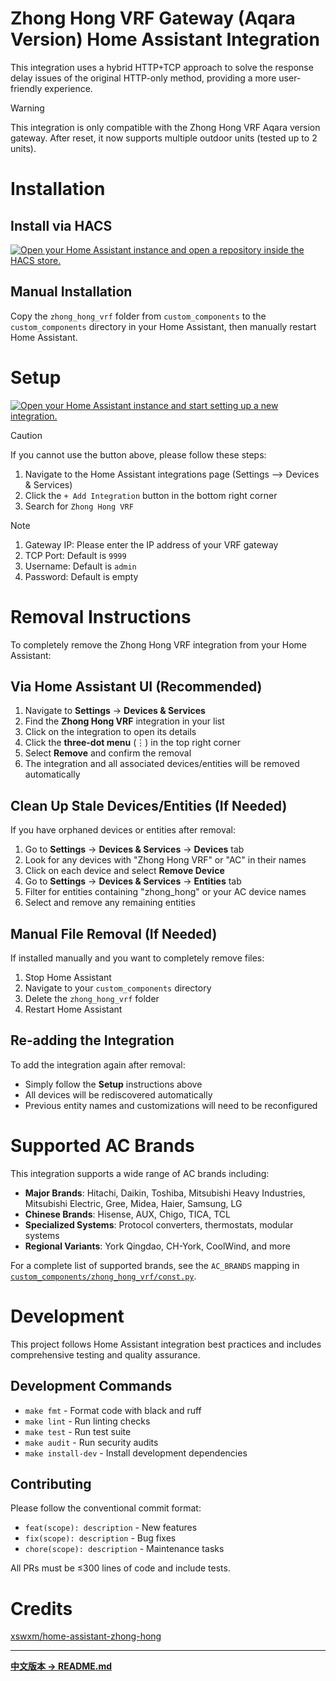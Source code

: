 # Zhong Hong VRF Gateway (Aqara Version) Home Assistant Integration

This integration uses a hybrid HTTP+TCP approach to solve the response delay issues of the original HTTP-only method, providing a more user-friendly experience.

> [!WARNING]
> 
> This integration is only compatible with the Zhong Hong VRF Aqara version gateway. After reset, it now supports multiple outdoor units (tested up to 2 units).

# Installation

## Install via HACS

[![Open your Home Assistant instance and open a repository inside the HACS store.](https://my.home-assistant.io/badges/hacs_repository.svg)](https://my.home-assistant.io/redirect/hacs_repository/?owner=Johnnybyzhang&repository=Zhong_Hong_VRF&category=integration)

## Manual Installation

Copy the `zhong_hong_vrf` folder from `custom_components` to the `custom_components` directory in your Home Assistant, then manually restart Home Assistant.

# Setup

[![Open your Home Assistant instance and start setting up a new integration.](https://my.home-assistant.io/badges/config_flow_start.svg)](https://my.home-assistant.io/redirect/config_flow_start/?domain=zhong_hong_vrf)

> [!CAUTION]
> 
> If you cannot use the button above, please follow these steps:
> 
> 1. Navigate to the Home Assistant integrations page (Settings --> Devices & Services)
> 2. Click the `+ Add Integration` button in the bottom right corner
> 3. Search for `Zhong Hong VRF`

> [!NOTE]
> 
> 1. Gateway IP: Please enter the IP address of your VRF gateway
> 2. TCP Port: Default is `9999`
> 3. Username: Default is `admin`
> 4. Password: Default is empty

# Removal Instructions

To completely remove the Zhong Hong VRF integration from your Home Assistant:

## Via Home Assistant UI (Recommended)

1. Navigate to **Settings** → **Devices & Services**
2. Find the **Zhong Hong VRF** integration in your list
3. Click on the integration to open its details
4. Click the **three-dot menu** (⋮) in the top right corner
5. Select **Remove** and confirm the removal
6. The integration and all associated devices/entities will be removed automatically

## Clean Up Stale Devices/Entities (If Needed)

If you have orphaned devices or entities after removal:

1. Go to **Settings** → **Devices & Services** → **Devices** tab
2. Look for any devices with "Zhong Hong VRF" or "AC" in their names
3. Click on each device and select **Remove Device**
4. Go to **Settings** → **Devices & Services** → **Entities** tab  
5. Filter for entities containing "zhong_hong" or your AC device names
6. Select and remove any remaining entities

## Manual File Removal (If Needed)

If installed manually and you want to completely remove files:

1. Stop Home Assistant
2. Navigate to your `custom_components` directory
3. Delete the `zhong_hong_vrf` folder
4. Restart Home Assistant

## Re-adding the Integration

To add the integration again after removal:
- Simply follow the **Setup** instructions above
- All devices will be rediscovered automatically
- Previous entity names and customizations will need to be reconfigured

# Supported AC Brands

This integration supports a wide range of AC brands including:
- **Major Brands**: Hitachi, Daikin, Toshiba, Mitsubishi Heavy Industries, Mitsubishi Electric, Gree, Midea, Haier, Samsung, LG
- **Chinese Brands**: Hisense, AUX, Chigo, TICA, TCL
- **Specialized Systems**: Protocol converters, thermostats, modular systems
- **Regional Variants**: York Qingdao, CH-York, CoolWind, and more

For a complete list of supported brands, see the `AC_BRANDS` mapping in [`custom_components/zhong_hong_vrf/const.py`](https://github.com/Johnnybyzhang/Zhong_Hong_VRF/blob/main/custom_components/zhong_hong_vrf/const.py).

# Development

This project follows Home Assistant integration best practices and includes comprehensive testing and quality assurance.

## Development Commands

- `make fmt` - Format code with black and ruff
- `make lint` - Run linting checks
- `make test` - Run test suite
- `make audit` - Run security audits
- `make install-dev` - Install development dependencies

## Contributing

Please follow the conventional commit format:
- `feat(scope): description` - New features
- `fix(scope): description` - Bug fixes  
- `chore(scope): description` - Maintenance tasks

All PRs must be ≤300 lines of code and include tests.

# Credits

[xswxm/home-assistant-zhong-hong](https://github.com/xswxm/home-assistant-zhong-hong)

---

**[中文版本 → README.md](./README.md)**

